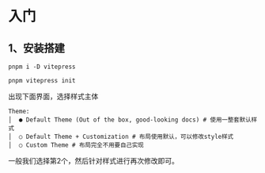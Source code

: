 # 入门

## 1、安装搭建

```shell
pnpm i -D vitepress

pnpm vitepress init
```

出现下面界面，选择样式主体

```shell
Theme:
│  ● Default Theme (Out of the box, good-looking docs) # 使用一整套默认样式
│  ○ Default Theme + Customization # 布局使用默认，可以修改style样式
│  ○ Custom Theme # 布局完全不用要自己实现
```

一般我们选择第2个，然后针对样式进行再次修改即可。

